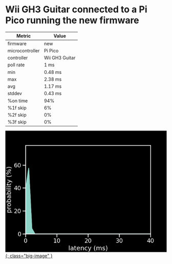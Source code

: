 # Wii GH3 Guitar connected to a Pi Pico running the new firmware

| Metric          | Value          |
| --------------- | -------------- |
| firmware        | new            |
| microcontroller | Pi Pico        |
| controller      | Wii GH3 Guitar |
| poll rate       | 1 ms           |
| min             | 0.48 ms        |
| max             | 2.38 ms        |
| avg             | 1.17 ms        |
| stddev          | 0.43 ms        |
| %on time        | 94%            |
| %1f skip        | 6%             |
| %2f skip        | 0%             |
| %3f skip        | 0%             |

[![Graph](../../assets/images/results/santroller_gh3_n.png){: class="big-image" }](../../assets/images/results/santroller_gh3_n.png)

